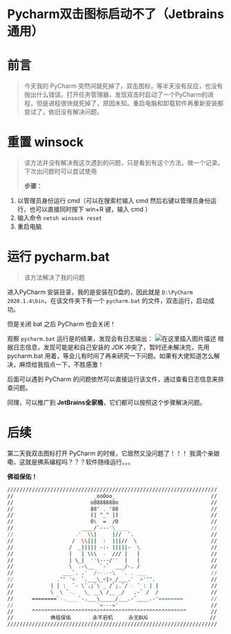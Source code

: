 # Pycharm双击图标启动不了（Jetbrains通用）

# 前言

> 今天我的 PyCharm 突然间就死掉了，双击图标，等半天没有反应，也没有抛出什么错误。打开任务管理器，发现双击时启动了一个PyCharm的进程，但是进程很快就死掉了，原因未知。重启电脑和卸载软件再重新安装都尝试了，依旧没有解决问题。

# 重置 winsock

> 该方法并没有解决我这次遇到的问题，只是看到有这个方法，做一个记录。下次出问题时可以尝试使用
>
> **步骤：**
1. 以管理员身份运行 cmd（可以在搜索栏输入 cmd 然后右键以管理员身份运行，也可以直接同时按下 win+R 键，输入 cmd ）
2. 输入命令 `netsh winsock reset`
3. 重启电脑 
# 运行 pycharm.bat
> 该方法解决了我的问题

进入PyCharm 安装目录，我的是安装在D盘的，因此就是 `D:\PyCharm 2020.1.4\bin`，在该文件夹下有一个 `pycharm.bat` 的文件，双击运行，启动成功。

但是关闭 bat 之后 PyCharm 也会关闭！

观察 `pycharm.bat` 运行是的结果，发现会有日志输出：
![在这里插入图片描述](https://pic.try-hard.cn/blog/20200806104604697.png)
根据日志信息，发现可能是和自己安装的 JDK 冲突了，暂时还未解决完，先用 pycharm.bat 用着，等会儿有时间了再来研究一下问题。如果有大佬知道怎么解决，麻烦给我指点一下，不胜感激！

后面可以遇到 PyCharm 的问题依然可以直接运行该文件，通过查看日志信息来排查问题。

同理，可以推广到 **JetBrains全家桶**，它们都可以按照这个步骤解决问题。

# 后续
第二天我双击图标打开 PyCharm 的时候，它居然又没问题了！！！
我滴个亲娘嘞，这就是佛系编程吗？？？软件随缘运行。。。

**佛祖保佑！**

```bash
////////////////////////////////////////////////////////////////////
//                          _ooOoo_                               //
//                         o8888888o                              //
//                         88" . "88                              //
//                         (| ^_^ |)                              //
//                         O\  =  /O                              //
//                      ____/`---'\____                           //
//                    .'  \\|     |//  `.                         //
//                   /  \\|||  :  |||//  \                        //
//                  /  _||||| -:- |||||-  \                       //
//                  |   | \\\  -  /// |   |                       //
//                  | \_|  ''\---/''  |   |                       //
//                  \  .-\__  `-`  ___/-. /                       //
//                ___`. .'  /--.--\  `. . ___                     //
//              ."" '<  `.___\_<|>_/___.'  >'"".                  //
//            | | :  `- \`.;`\ _ /`;.`/ - ` : | |                 //
//            \  \ `-.   \_ __\ /__ _/   .-` /  /                 //
//      ========`-.____`-.___\_____/___.-`____.-'========         //
//                           `=---='                              //
//      ^^^^^^^^^^^^^^^^^^^^^^^^^^^^^^^^^^^^^^^^^^^^^^^^^^        //
//            佛祖保佑       永不宕机     永无BUG                    //
////////////////////////////////////////////////////////////////////
```